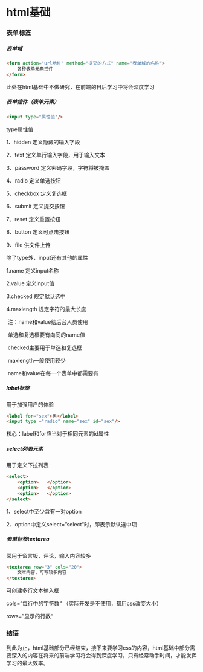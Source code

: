 # html基础

### 表单标签

##### 表单域

```html
<form action="url地址" method="提交的方式" name="表单域的名称">
    各种表单元素控件
</form>
```

此处在html基础中不做研究，在前端的日后学习中将会深度学习

##### 表单控件（表单元素）

```html
<input type="属性值"/>
```

type属性值

1、hidden			定义隐藏的输入字段

2、text				定义单行输入字段，用于输入文本

3、password 	定义密码字段，字符将被掩盖

4、radio  			定义单选按钮

5、checkbox	  定义复选框

6、submit  		 定义提交按钮

7、reset 			定义重置按钮

8、button 		 定义可点击按钮

9、file   			  供文件上传

除了type外，input还有其他的属性

1.name				定义input名称

2.value				定义input值

3.checked			规定默认选中

4.maxlength		规定字符的最大长度

​		注：name和value给后台人员使用

​				单选和复选框要有向同的name值

​				checked主要用于单选和复选框

​				maxlength一般使用较少

​				name和value在每一个表单中都需要有

##### label标签

用于加强用户的体验

```html
<label for="sex">男</label>
<input type ="radio" name="sex" id="sex"/>
```

核心：label和for应当对于相同元素的id属性

##### select列表元素

用于定义下拉列表

```html
<select>
    <option>   </option>
    <option>   </option>
    <option>   </option>
</select>
```

1、select中至少含有一对option

2、option中定义select=”select“时，即表示默认选中项

##### 表单标签textarea

常用于留言板，评论，输入内容较多

```html
<textarea row="3" cols="20">
    文本内容，可写较多内容
</textarea>
```

可创建多行文本输入框

cols=”每行中的字符数“   	（实际开发是不使用，都用css改变大小）	

rows=”显示的行数“



### 结语

到此为止，html基础部分已经结束，接下来要学习css的内容，html基础中部分需要深入的内容在将来的前端学习将会得到深度学习，只有经常动手时间，才能发挥学习的最大效率。






